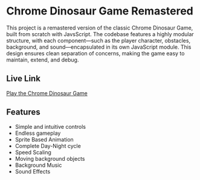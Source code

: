 # Chrome Dinosaur Game Remastered

This project is a remastered version of the classic Chrome Dinosaur Game, built from scratch with JavsScript. The codebase features a highly modular structure, with each component—such as the player character, obstacles, background, and sound—encapsulated in its own JavaScript module. This design ensures clean separation of concerns, making the game easy to maintain, extend, and debug.

## Live Link

[Play the Chrome Dinosaur Game](https://chromedinogameremastered.netlify.app/)

## Features

- Simple and intuitive controls
- Endless gameplay
- Sprite Based Animation
- Complete Day-Night cycle
- Speed Scaling
- Moving background objects
- Background Music
- Sound Effects

